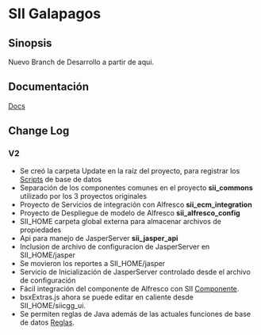 # SII Galapagos
## Sinopsis

Nuevo Branch de Desarrollo a partir de aqui.

## Documentación
[Docs]: ./doc/README.md "Documentación"
[Docs][]

## Change Log

### V2
[Scripts]: ./Update/Scripts/Readme.md "Scripts"
[Componente]: ./doc/alfresco/Usage.md "Componentes para SII"
[Reglas]: ./doc/Reglas.md "Reglas Java"

- Se creó la carpeta Update en la raíz del proyecto, para registrar los [Scripts][] de base de datos
- Separación de los componentes comunes en el proyecto **sii_commons** utilizado por los 3 proyectos originales
- Proyecto de Servicios de integración con Alfresco **sii_ecm_integration**
- Proyecto de Despliegue de modelo de Alfresco **sii_alfresco_config**
- SII_HOME carpeta global externa para almacenar archivos de propiedades
- Api para manejo de JasperServer **sii_jasper_api**
- Inclusion de archivo de configuracion de JasperServer en SII_HOME/jasper
- Se movieron los reportes a SII_HOME/jasper
- Servicio de Inicialización de JasperServer controlado desde el archivo de configuración
- Fácil integración del componente de Alfresco con SII [Componente][].
- bsxExtras.js ahora se puede editar en caliente desde SII_HOME/siicgg_ui.
- Se permiten reglas de Java además de las actuales funciones de base de datos [Reglas][].